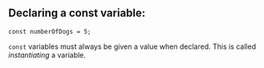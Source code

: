## Declaring a **const** variable:

```
const numberOfDogs = 5;
```

`const` variables must always be given a value when declared. This is called _instantiating_ a variable.